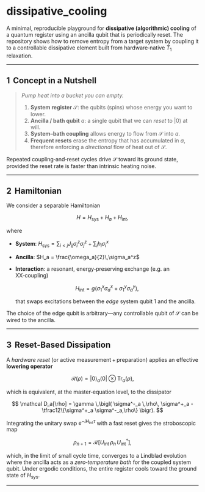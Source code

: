 # dissipative\_cooling

A minimal, reproducible playground for **dissipative (algorithmic) cooling** of a quantum register using an ancilla qubit that is periodically reset.  The repository shows how to remove entropy from a target system by coupling it to a controllable dissipative element built from hardware‑native $T_1$ relaxation.

---

## 1  Concept in a Nutshell

> *Pump heat into a bucket you can empty.*
>
> 1. **System register** $\mathcal S$: the qubits (spins) whose energy you want to lower.
> 2. **Ancilla / bath qubit** $a$: a single qubit that we can *reset* to $|0\rangle$ at will.
> 3. **System–bath coupling** allows energy to flow from $\mathcal S$ into $a$.
> 4. **Frequent resets** erase the entropy that has accumulated in $a$, therefore enforcing a *directional* flow of heat out of $\mathcal S$.

Repeated coupling‑and‑reset cycles drive $\mathcal S$ toward its ground state, provided the reset rate is faster than intrinsic heating noise.

---

## 2  Hamiltonian

We consider a separable Hamiltonian

$$
H = H_{\text{sys}} + H_{a} + H_{\text{int}},
$$

where

* **System**: $H_{\text{sys}} = \sum_{i<j} J_{ij} \sigma_i^z \sigma_j^z + \sum_i h_i \sigma_i^x$
* **Ancilla**: $H_a = \frac{\omega_a}{2}\,\sigma_a^z$
* **Interaction**: a resonant, energy‑preserving exchange (e.g. an XX‑coupling)

  $$H_{\text{int}} = g \left( \sigma_1^x \sigma_a^x + \sigma_1^y \sigma_a^y \right),$$

  that swaps excitations between the *edge* system qubit 1 and the ancilla.

The choice of the edge qubit is arbitrary—any controllable qubit of $\mathcal S$ can be wired to the ancilla.

---

## 3  Reset‑Based Dissipation

A *hardware reset* (or active measurement + preparation) applies an effective **lowering operator**

$$\mathcal R(\rho) = |0\rangle_a \langle0| \otimes \operatorname{Tr}_a(\rho),$$

which is equivalent, at the master‑equation level, to the dissipator

$$
\mathcal D_a[\rho] = \gamma \,\bigl( \sigma^-_a \,\rho\, \sigma^+_a -\tfrac12\{\sigma^+_a \sigma^-_a,\rho\} \bigr).
$$

Integrating the unitary swap $e^{-i H_{\text{int}} \tau}$ with a fast reset gives the stroboscopic map

$$
\rho_{n+1} = \mathcal R\bigl[ U_{\text{int}}\,\rho_n\,U_{\text{int}}^\dagger \bigr],
$$

which, in the limit of small cycle time, converges to a Lindblad evolution where the ancilla acts as a *zero‑temperature bath* for the coupled system qubit. Under ergodic conditions, the entire register cools toward the ground state of $H_{\text{sys}}$.

---
